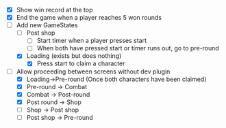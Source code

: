 - [x] Show win record at the top
- [x] End the game when a player reaches 5 won rounds
- [ ] Add new GameStates
	- [ ] Post shop
		- [ ] Start timer when a player presses start
		- [ ] When both have pressed start or timer runs out, go to pre-round
	- [x] Loading (exists but does nothing)
		- [x] Press start to claim a character
- [ ] Allow proceeding between screens without dev plugin
	- [x] Loading->Pre-round (Once both characters have been claimed)
	- [x] Pre-round -> Combat
	- [x] Combat -> Post-round
	- [x] Post round -> Shop
	- [ ] Shop -> Post shop
	- [ ] Post shop -> Pre-round
